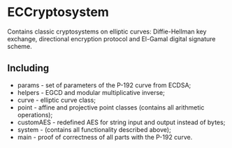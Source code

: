 # ECCryptosystem

Contains classic cryptosystems on elliptic curves: Diffie-Hellman key exchange, directional encryption protocol and El-Gamal digital signature scheme.

## Including

- params - set of parameters of the P-192 curve from ECDSA;
- helpers - EGCD and modular multiplicative inverse;
- curve - elliptic curve class;
- point - affine and projective point classes (contains all arithmetic operations);
- customAES - redefined AES for string input and output instead of bytes;
- system - (contains all functionality described above);
- main - proof of correctness of all parts with the P-192 curve.

